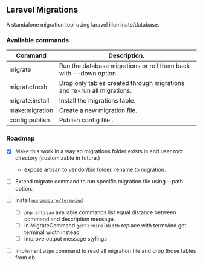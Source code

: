 ## Laravel Migrations

A standalone migration tool using laravel illuminate/database.


### Available commands

| Command         	| Description.                                                           	|
|-----------------	|------------------------------------------------------------------------	|
| migrate         	| Run the database migrations or roll them back with --down option.      	|
| migrate:fresh   	| Drop only tables created through migrations and re-run all migrations. 	|
| migrate:install 	| Install the migrations table.                                          	|
| make:migration  	| Create a new migration file.                                           	|
| config:publish  	| Publish config file..                                                 	|



### Roadmap

- [x] Make this work in a way so migrations folder exists in end user root directory (customizable in future.)
    - expose artisan to vendor/bin folder. rename to migration.

- [ ] Extend migrate command to run specific migration file using --path option.

- [ ] Install [`nunomaduro/termwind`](https://github.com/nunomaduro/termwind)
    - [ ] `php artisan` available commands list equal distance between command and description message.
    - [ ] In MigrateCommand `getTerminalWidth` replace with termwind get terminal width instead
    - [ ] improve output message stylings

- [ ] Implement `wipe` command to read all migration file and drop those tables from db.